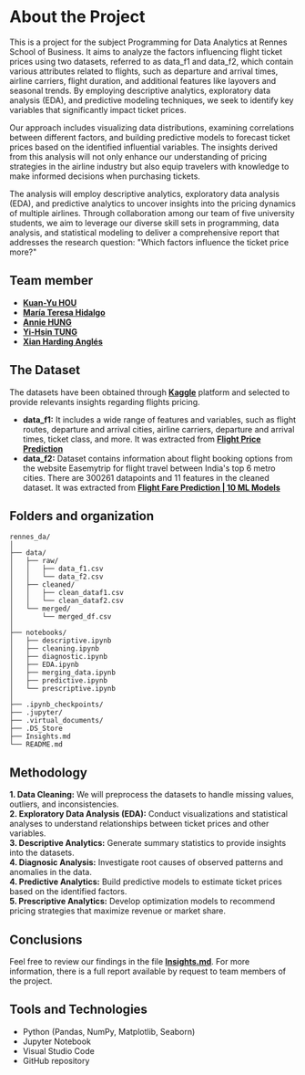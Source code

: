 # About the Project 
This is a project for the subject Programming for Data Analytics at Rennes School of Business. It aims to analyze the factors influencing flight ticket prices using two datasets, referred to as data_f1 and data_f2, which contain various attributes related to flights, such as departure and arrival times, airline carriers, flight duration, and additional features like layovers and seasonal trends. By employing descriptive analytics, exploratory data analysis (EDA), and predictive modeling techniques, we seek to identify key variables that significantly impact ticket prices.  

Our approach includes visualizing data distributions, examining correlations between different factors, and building predictive models to forecast ticket prices based on the identified influential variables. The insights derived from this analysis will not only enhance our understanding of pricing strategies in the airline industry but also equip travelers with knowledge to make informed decisions when purchasing tickets.   

The analysis will employ descriptive analytics, exploratory data analysis (EDA), and predictive analytics to uncover insights into the pricing dynamics of multiple airlines. Through collaboration among our team of five university students, we aim to leverage our diverse skill sets in programming, data analysis, and statistical modeling to deliver a comprehensive report that addresses the research question: "Which factors influence the ticket price more?" 

## Team member
*   **[Kuan-Yu HOU](https://github.com/DoreenHou)** 
*   **[María Teresa Hidalgo](https://github.com/Teresiux14)**   
*   **[Annie HUNG](https://github.com/RUEI-CHIEH)**
*   **[Yi-Hsin TUNG](https://github.com/evatung0719)**
*   **[Xian Harding Anglés](https://github.com/r41ss4)**    

## The Dataset
The datasets have been obtained through **[Kaggle](https://www.kaggle.com/)** platform and selected to provide relevants insights regarding flights pricing. 
*   **data_f1:** It includes a wide range of features and variables, such as flight routes, departure and arrival cities, airline carriers, departure and arrival times, ticket class, and more. It was extracted from **[Flight Price Prediction](https://www.kaggle.com/datasets/muhammadbinimran/flight-price-prediction)**      
*   **data_f2:** Dataset contains information about flight booking options from the website Easemytrip for flight travel between India's top 6 metro cities. There are 300261 datapoints and 11 features in the cleaned dataset. It was extracted from **[Flight Fare Prediction | 10 ML Models](https://www.kaggle.com/code/varunsaikanuri/flight-fare-prediction-10-ml-models/notebook)**         

## Folders and organization 
```
rennes_da/          
│           
├── data/         
│   ├── raw/                   
│   │   ├── data_f1.csv               
│   │   └── data_f2.csv     
│   ├── cleaned/        
│   │   ├── clean_dataf1.csv        
│   │   └── clean_dataf2.csv            
│   └── merged/         
│       └── merged_df.csv           
│                       
├── notebooks/                    
│   ├── descriptive.ipynb         
│   ├── cleaning.ipynb          
│   ├── diagnostic.ipynb 
│   ├── EDA.ipynb          
│   ├── merging_data.ipynb          
│   ├── predictive.ipynb      
│   └── prescriptive.ipynb                
│       
├── .ipynb_checkpoints/     
├── .jupyter/           
├── .virtual_documents/         
├── .DS_Store     
├── Insights.md               
└── README.md          
```

## Methodology
**1. Data Cleaning:** We will preprocess the datasets to handle missing values, outliers, and inconsistencies.          
**2. Exploratory Data Analysis (EDA):** Conduct visualizations and statistical analyses to understand relationships between ticket prices and other variables.      
**3. Descriptive Analytics:** Generate summary statistics to provide insights into the datasets.     
**4. Diagnosic Analysis:** Investigate root causes of observed patterns and anomalies in the data.      
**4. Predictive Analytics:** Build predictive models to estimate ticket prices based on the identified factors.     
**5. Prescriptive Analytics:** Develop optimization models to recommend pricing strategies that maximize revenue or market share.   

## Conclusions
Feel free to review our findings in the file **[Insights.md](https://github.com/r41ss4/rennes_da/blob/main/Insights.md)**. For more information, there is a full report available by request to team members of the project. 

## Tools and Technologies
- Python (Pandas, NumPy, Matplotlib, Seaborn)
- Jupyter Notebook
- Visual Studio Code 
- GitHub repository

